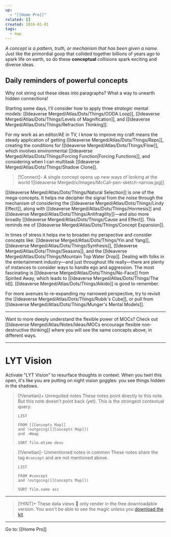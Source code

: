 ```yaml
---
up:
  - "[[Home Pro]]"
related: []
created: 2016-01-01
tags:
  - map
---
```

 *A concept is a pattern, truth, or mechanism that has been given a name.*
Just like the primordial goop that collided together billions of years ago to spark life on earth, so do these **conceptual** collisions spark exciting and diverse ideas. 

## Daily reminders of powerful concepts
Why not string out these ideas into paragraphs? What a way to unearth hidden connections!

Starting some days, I'll consider how to apply three *strategic* mental models: [[Ideaverse Merged/Atlas/Dots/Things/OODA Loop]], [[Ideaverse Merged/Atlas/Dots/Things/Levels of Magnification]], and [[Ideaverse Merged/Atlas/Dots/Things/Refraction Thinking]]. 

For my work as an editor/AE in TV, I know to improve my craft means the steady application of getting [[Ideaverse Merged/Atlas/Dots/Things/Reps]], creating the conditions for [[Ideaverse Merged/Atlas/Dots/Things/Flow]], which involves environmental  [[Ideaverse Merged/Atlas/Dots/Things/Forcing Function|Forcing Functions]], and considering when I can multitask [[Ideaverse Merged/Atlas/Dots/Things/Shadow Clone]]. 

> [!Connect]- A single concept opens up new ways of looking at the world
> ![[Ideaverse Merged/x/Images/McCall-pen-sketch-narrow.jpg]]

[[Ideaverse Merged/Atlas/Dots/Things/Natural Selection]] is one of the mega-concepts. It helps me decipher the signal from the noise through the mechanism of considering the [[Ideaverse Merged/Atlas/Dots/Things/Lindy Effect]], along with [[Ideaverse Merged/Atlas/Dots/Things/Hormesis]] and [[Ideaverse Merged/Atlas/Dots/Things/Antifragility]]—and also more broadly [[Ideaverse Merged/Atlas/Dots/Things/Cause and Effect]]. This reminds me of [[Ideaverse Merged/Atlas/Dots/Things/Concept Expansion]].

In times of stress it helps me to broaden my perspective and consider concepts like: [[Ideaverse Merged/Atlas/Dots/Things/Yin and Yang]], [[Ideaverse Merged/Atlas/Dots/Things/Synthesis]], [[Ideaverse Merged/Atlas/Dots/Things/Seasons]], and the [[Ideaverse Merged/Atlas/Dots/Things/Mountain Top Water Drop]]. Dealing with folks in the entertainment industry—and just throughout life really—there are plenty of instances to consider ways to handle ego and aggression. The most fascinating is [[Ideaverse Merged/Atlas/Dots/Things/No-Face]] from Spirited Away, which leads to [[Ideaverse Merged/Atlas/Dots/Things/The Id]]. [[Ideaverse Merged/Atlas/Dots/Things/Aikido]] is good to remember. 

For more avenues to re-expanding my narrowed perspective, try to revisit the [[Ideaverse Merged/Atlas/Dots/Things/Rubik's Cube]], or pull from [[Ideaverse Merged/Atlas/Dots/Things/Munger's Mental Models]].

---

Want to more deeply understand the flexible power of MOCs? Check out [[Ideaverse Merged/Atlas/Notes/Ideas/MOCs encourage flexible non-destructive thinking]] where you will see the same concepts above, in different ways.

---

# LYT Vision
Activate "LYT Vision" to resurface thoughts in context. When you twirl this open, it's like you are putting on night vision goggles: you see things hidden in the shadows.

> [!Venetian]+ Unrequited notes
> These notes point directly to this note. But this note doesn't point back (yet). This is the strongest contextual query.
> 
> ```dataview
> LIST
> 
> FROM [[Concepts Map]]
> and !outgoing([[Concepts Map]])
> and -#map
> 
> SORT file.mtime desc
> ```

> [!Venetian]- Unmentioned notes in common
> These notes share the tag `#concept` and are not mentioned above.
> 
> ```dataview
> LIST
> 
> FROM #concept
> and !outgoing([[Concepts Map]])
> 
> SORT file.name asc
> ```

---

> [!HINT]+ These data views 🔬 only render in the free downloadable version.
> You won't be able to see the magic unless you [download the kit](https://www.linkingyourthinking.com/download-lyt-kit).

---

Go to: [[Home Pro]]